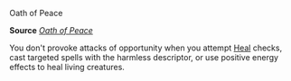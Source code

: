 Oath of Peace

**Source** [_Oath of Peace_](/pathfinderRPG/prd/advanced/spells/oathOfPeace.html#_oath-of-peace)

You don't provoke attacks of opportunity when you attempt [Heal](/pathfinderRPG/prd/skills/heal.html#_heal) checks, cast targeted spells with the harmless descriptor, or use positive energy effects to heal living creatures.

